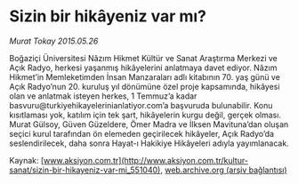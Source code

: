 # Sizin bir hikâyeniz var mı?

*Murat Tokay 2015.05.26*

<div class="pNewsDetailMainContent ctx_content" itemprop="articleBody">
 <p>
  Boğaziçi Üniversitesi Nâzım Hikmet Kültür ve Sanat Araştırma Merkezi ve Açık Radyo, herkesi yaşanmış hikâyelerini anlatmaya davet ediyor. Nâzım Hikmet’in Memleketimden İnsan Manzaraları adlı kitabının 70. yaş günü ve Açık Radyo’nun 20. kuruluş yıl dönümüne özel proje kapsamında, hikâyesi olan ve anlatmak isteyen herkes, 1 Temmuz’a kadar basvuru@turkiyehikayelerinianlatiyor.com’a başvuruda bulunabilir. Konu kısıtlaması yok, katılım için tek şart, hikâyelerin kurgu değil, gerçek olması. Murat Gülsoy, Güven Güzeldere, Ömer Madra ve İlksen Mavituna’dan oluşan seçici kurul tarafından ön elemeden geçirilecek hikâyeler, Açık Radyo’da seslendirilecek, daha sonra Hayat-ı Hakikiye Hikâyeleri adıyla yayımlanacak.
 </p>
</div>


Kaynak: [www.aksiyon.com.tr](http://www.aksiyon.com.tr/kultur-sanat/sizin-bir-hikayeniz-var-mi_551040), [web.archive.org (arşiv bağlantısı)](http://web.archive.org/web/20151214161736/http://www.aksiyon.com.tr/kultur-sanat/sizin-bir-hikayeniz-var-mi_551040)
